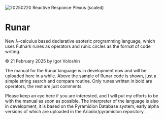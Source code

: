 ![20250220 Reactive Responce Plexus (scaled)](https://github.com/user-attachments/assets/e3567aa8-f2f3-4c99-95a1-b49b12149c5e)


# Runar
New λ-calculus based declarative esoteric programming language, which uses Futhark runes as operators and runic circles as the format of code writing.

© 21 February 2025 by Igor Voloshin

The manual for the Runar language is in development now and will be uploaded here in a while. Above the sample of Runar code is shown, just a simple string search and compare routine. Only runes written in bold are operators, the rest are just comments.

Please keep an eye here if you are interested, and I will put my efforts to be with the manual as soon as possible. The interpreter of the language is also in development, it is based on the Pyramidion Database system, early alpha versions of which are uploaded in the Ariador/pyramidion repository.
